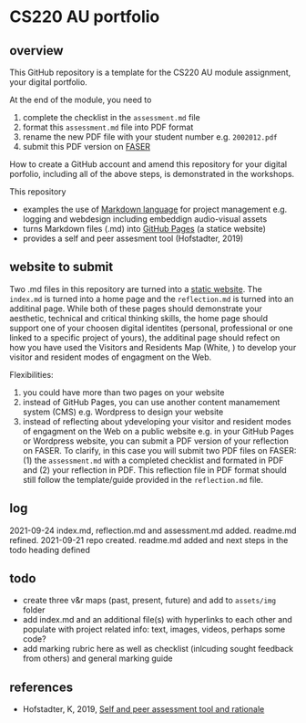 <!-- #todo
- turn into GitHub Pages
- create template from reflection link digital-identities.md file, perhaps move all questions from reflection.md to a #dicussion heading in digital-identities
- make screencast on submitting this digital-portfolio i.e. the pdf of submit.md
-->


# CS220 AU portfolio

## overview
This GitHub repository is a template for the CS220 AU module assignment, your digital portfolio. 

At the end of the module, you need to 
1. complete the checklist in the `assessment.md` file
2. format this `assessment.md` file into PDF format
3. rename the new PDF file with your student number e.g. `2002012.pdf`
4. submit this PDF version on [FASER](https://faser.essex.ac.uk/)

<!-- #todo make screencast and link video -->

How to create a GitHub account and amend this repository for your digital porfolio, including all of the above steps, is demonstrated in the workshops. 

This repository
- examples the use of [Markdown language](https://guides.github.com/features/mastering-markdown/) for project management e.g. logging and webdesign including embeddign audio-visual assets
- turns Markdown files (.md) into [GitHub Pages](https://pages.github.com/) (a statice website)
- provides a self and peer assesment tool (Hofstadter, 2019)

## website to submit
Two .md files in this repository are turned into a [static website](https://krisztian-hofstadter-tedor.github.io/CS220-AU-portfolio/). The `index.md` is turned into a home page and the `reflection.md` is turned into an additinal page. While both of these pages should demonstrate your aesthetic, technical and critical thinking skills, the home page should support <!-- #todo is there are better phrase for this --> one of your choosen digital identites (personal, professional or one linked to a specific project of yours), the additinal page should refect on how you have used the Visitors and Residents Map (White, <!-- #todo add date -->) to develop your visitor and resident modes of engagment on the Web. 

Flexibilities:   
1. you could have more than two pages on your website 
2. instead of GitHub Pages, you can use another content manamement system (CMS) e.g. Wordpress to design your website
3. instead of reflecting about ydeveloping your visitor and resident modes of engagment on the Web on a public website e.g. in your GitHub Pages or Wordpress website, you can submit a PDF version of your reflection on FASER. To clarify, in this case you will submit two PDF files on FASER: (1) the `assessment.md` with a completed checklist and formated in PDF and (2) your reflection in PDF. This reflection file in PDF format should still follow the template/guide provided in the `reflection.md` file. 

## log
<!-- #todo remove content of template's log and add my own -->
2021-09-24 index.md, reflection.md and assessment.md added. readme.md refined. 
2021-09-21 repo created. readme.md added and next steps in the todo heading defined

## todo
- create three v&r maps (past, present, future) and add to `assets/img` folder
- add index.md and an additional file(s) with hyperlinks to each other and populate with project related info: text, images, videos, perhaps some code?
- add marking rubric here as well as checklist (inlcuding sought feedback from others) and general marking guide

## references
- Hofstadter, K, 2019, [Self and peer assessment tool and rationale](https://khofstadter.com/assets/doc/Hofstadter-2019-self-and-peer-assessment-tool-and-rationale.pdf)
